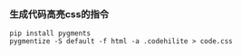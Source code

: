 ### 生成代码高亮css的指令
```
pip install pygments
pygmentize -S default -f html -a .codehilite > code.css
```

